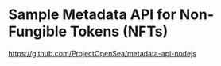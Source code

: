 # Sample Metadata API for Non-Fungible Tokens (NFTs) <!-- omit in toc -->

https://github.com/ProjectOpenSea/metadata-api-nodejs